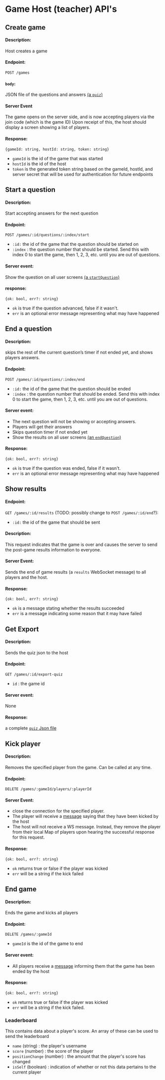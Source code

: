 # Game Host (teacher) API's

## Create game
#### Description:
Host creates a game

#### Endpoint: 
`POST /games`

#### `body`: 
JSON file of the questions and answers [(a `quiz`)](../backend/Quiz.md)


#### Server Event
The game opens on the server side, and is now accepting players via the join code (which is the game ID)
Upon receipt of this, the host should display a screen showing a list of players. 

#### Response:
`{gameId: string, hostId: string, token: string}`
- `gameId` is the id of the game that was started
- `hostId` is the id of the host
- `token` is the generated token string based on the gameId, hostId, and server secret that will be used for authentication for future endpoints

## Start a question
#### Description:
Start accepting answers for the next question 

#### Endpoint:
`POST /games/:id/questions/:index/start`
- `:id:` the id of the game that the question should be started on
- `:index` : the question number that should be started.
  Send this with index 0 to start the game, then 1, 2, 3, etc. until you are out of questions.

#### Server event:
Show the question on all user screens [(a `startQuestion`)](server-socket.md#startquestion)

#### response:
`{ok: bool, err?: string}`
- `ok` is true if the question advanced, false if it wasn't. 
- `err` is an optional error message representing what may have happened

## End a question
#### Description:
skips the rest of the current question’s timer if not ended yet, and shows players answers. 

#### Endpoint:
`POST /games/:id/questions/:index/end`
- `:id:` the id of the game that the question should be ended
- `:index` : the question number that should be ended.
  Send this with index 0 to start the game, then 1, 2, 3, etc. until you are out of questions.


#### Server event:
- The next question will not be showing or accepting answers. 
- Players will get their answers
- Skips question timer if not ended yet
- Show the results on all user screens [(an `endQuestion`)](server-socket.md#endquestion)

#### Response:
`{ok: bool, err?: string}`
- `ok` is true if the question was ended, false if it wasn't. 
- `err` is an optional error message representing what may have happened

## Show results

#### Endpoint:
 `GET /games/:id/results` (TODO: possibly change to `POST /games/:id/end`?):
- `:id:` the id of the game that should be sent

#### Description:
This request indicates that the game is over and causes the server to send the post-game results information to everyone.

#### Server Event:
Sends the end of game results (a `results` WebSocket message) to all players and the host.

#### Response:
`{ok: bool, err?: string}`
- `ok` is a message stating whether the results succeeded
- `err` is a message indicating some reason that it may have failed

## Get Export
#### Description: 
Sends the quiz json to the host

#### Endpoint:
`GET /games/:id/export-quiz`
- `id` : the game id

#### Server event:
None

#### Response: 
a complete [`quiz` Json file](../backend/Quiz.md)

## Kick player
#### Description:
Removes the specified player from the game. Can be called at any time.

#### Endpoint:
`DELETE /games/:gameId/players/:playerId`

#### Server Event:
- close the connection for the specified player.
- The player will receive a [message](server-socket.md#end) saying that they have been kicked by the host
- The host will not receive a WS message. Instead, they remove the player from their local Map of players upon hearing the successful response for this request.


#### Response:
`{ok: bool, err?: string}`
- `ok` returns true or false if the player was kicked
- `err` will be a string if the kick failed

## End game

#### Description: 
Ends the game and kicks all players

#### Endpoint:
`DELETE /games/:gameId`
- `gameId` is the id of the game to end

#### Server event: 
- All players receive a [message](server-socket.md#end) informing them that the game has been ended by the host

#### Response:
`{ok: bool, err?: string}`
- `ok` returns true or false if the player was kicked
- `err` will be a string if the kick failed. 


### Leaderboard
This contains data about a player's score. An array of these can be used to send the leaderboard

- `name` (string) : the player's username 
- `score` (number) : the score of the player
- `positionChange` (number) : the amount that the player's score has changed 
- `isSelf` (boolean) : indication of whether or not this data pertains to the current player
